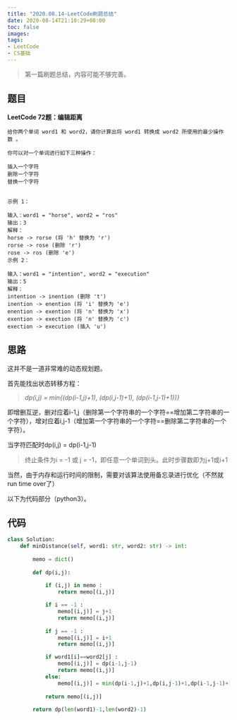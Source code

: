 ```yaml
---
title: "2020.08.14-LeetCode刷题总结"
date: 2020-08-14T21:10:29+08:00
toc: false
images:
tags:
- LeetCode
- CS基础
---
```



> 第一篇刷题总结，内容可能不够完善。

## 题目

**LeetCode 72题：编辑距离**

```
给你两个单词 word1 和 word2，请你计算出将 word1 转换成 word2 所使用的最少操作数 。

你可以对一个单词进行如下三种操作：

插入一个字符
删除一个字符
替换一个字符
 

示例 1：

输入：word1 = "horse", word2 = "ros"
输出：3
解释：
horse -> rorse (将 'h' 替换为 'r')
rorse -> rose (删除 'r')
rose -> ros (删除 'e')
示例 2：

输入：word1 = "intention", word2 = "execution"
输出：5
解释：
intention -> inention (删除 't')
inention -> enention (将 'i' 替换为 'e')
enention -> exention (将 'n' 替换为 'x')
exention -> exection (将 'n' 替换为 'c')
exection -> execution (插入 'u')
```

## 思路

这并不是一道非常难的动态规划题。

首先能找出状态转移方程：

> *dp(i,j) = min{(dp(i-1,j)+1), (dp(i,j-1)+1), (dp(i-1,j-1)+1))}*

即增删互逆，删对应着i-1,j（删除第一个字符串的一个字符==增加第二字符串的一个字符），增对应着i,j-1（增加第一个字符串的一个字符==删除第二字符串的一个字符）。

当字符匹配时dp(i,j) = dp(i-1,j-1)

> 终止条件为i = -1 或 j = -1，即任意一个单词到头。此时步骤数即为j+1或i+1

当然，由于内存和运行时间的限制，需要对该算法使用备忘录进行优化（不然就run time over了）

以下为代码部分（python3）。

## 代码

```python
class Solution:
    def minDistance(self, word1: str, word2: str) -> int:
	
        memo = dict()
		
        def dp(i,j):
		
            if (i,j) in memo :
                return memo[(i,j)]

            if i == -1 :
                memo[(i,j)] = j+1
                return memo[(i,j)]
				
            if j == -1 :
                memo[(i,j)] = i+1
                return memo[(i,j)]

            if word1[i]==word2[j] :
                memo[(i,j)] = dp(i-1,j-1)
                return memo[(i,j)]
            else: 
                memo[(i,j)] = min(dp(i-1,j)+1,dp(i,j-1)+1,dp(i-1,j-1)+1)
				
            return memo[(i,j)]
			
        return dp(len(word1)-1,len(word2)-1)
```


